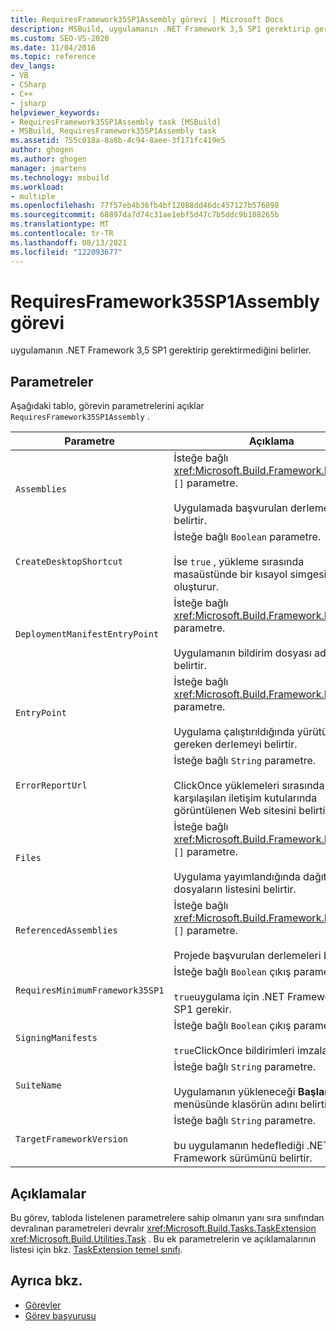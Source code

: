 ```yaml
---
title: RequiresFramework35SP1Assembly görevi | Microsoft Docs
description: MSBuild, uygulamanın .NET Framework 3,5 SP1 gerektirip gerektirmediğini öğrenmek için RequiresFramework35SP1Assembly görevini nasıl kullandığını öğrenin.
ms.custom: SEO-VS-2020
ms.date: 11/04/2016
ms.topic: reference
dev_langs:
- VB
- CSharp
- C++
- jsharp
helpviewer_keywords:
- RequiresFramework35SP1Assembly task [MSBuild]
- MSBuild, RequiresFramework35SP1Assembly task
ms.assetid: 755c018a-8a8b-4c94-8aee-3f171fc419e5
author: ghogen
ms.author: ghogen
manager: jmartens
ms.technology: msbuild
ms.workload:
- multiple
ms.openlocfilehash: 77f57eb4b36fb4bf12088dd46dc457127b576098
ms.sourcegitcommit: 68897da7d74c31ae1ebf5d47c7b5ddc9b108265b
ms.translationtype: MT
ms.contentlocale: tr-TR
ms.lasthandoff: 08/13/2021
ms.locfileid: "122093677"
---
```

# <a name="requiresframework35sp1assembly-task"></a>RequiresFramework35SP1Assembly görevi

uygulamanın .NET Framework 3,5 SP1 gerektirip gerektirmediğini belirler.

## <a name="parameters"></a>Parametreler

 Aşağıdaki tablo, görevin parametrelerini açıklar `RequiresFramework35SP1Assembly` .

|Parametre|Açıklama|
|---------------|-----------------|
|`Assemblies`|İsteğe bağlı <xref:Microsoft.Build.Framework.ITaskItem> `[]` parametre.<br /><br /> Uygulamada başvurulan derlemeleri belirtir.|
|`CreateDesktopShortcut`|İsteğe bağlı `Boolean` parametre.<br /><br /> İse `true` , yükleme sırasında masaüstünde bir kısayol simgesi oluşturur.|
|`DeploymentManifestEntryPoint`|İsteğe bağlı <xref:Microsoft.Build.Framework.ITaskItem> parametre.<br /><br /> Uygulamanın bildirim dosyası adını belirtir.|
|`EntryPoint`|İsteğe bağlı <xref:Microsoft.Build.Framework.ITaskItem> parametre.<br /><br /> Uygulama çalıştırıldığında yürütülmesi gereken derlemeyi belirtir.|
|`ErrorReportUrl`|İsteğe bağlı `String` parametre.<br /><br /> ClickOnce yüklemeleri sırasında karşılaşılan iletişim kutularında görüntülenen Web sitesini belirtir.|
|`Files`|İsteğe bağlı <xref:Microsoft.Build.Framework.ITaskItem> `[]` parametre.<br /><br /> Uygulama yayımlandığında dağıtılacak dosyaların listesini belirtir.|
|`ReferencedAssemblies`|İsteğe bağlı <xref:Microsoft.Build.Framework.ITaskItem> `[]` parametre.<br /><br /> Projede başvurulan derlemeleri belirtir.|
|`RequiresMinimumFramework35SP1`|İsteğe bağlı `Boolean` çıkış parametresi.<br /><br /> `true`uygulama için .NET Framework 3,5 SP1 gerekir.|
|`SigningManifests`|İsteğe bağlı `Boolean` çıkış parametresi.<br /><br /> `true`ClickOnce bildirimleri imzalanır.|
|`SuiteName`|İsteğe bağlı `String` parametre.<br /><br /> Uygulamanın yükleneceği **Başlangıç** menüsünde klasörün adını belirtir.|
|`TargetFrameworkVersion`|İsteğe bağlı `String` parametre.<br /><br /> bu uygulamanın hedeflediği .NET Framework sürümünü belirtir.|

## <a name="remarks"></a>Açıklamalar

 Bu görev, tabloda listelenen parametrelere sahip olmanın yanı sıra sınıfından devralınan parametreleri devralır <xref:Microsoft.Build.Tasks.TaskExtension> <xref:Microsoft.Build.Utilities.Task> . Bu ek parametrelerin ve açıklamalarının listesi için bkz. [TaskExtension temel sınıfı](../msbuild/taskextension-base-class.md).

## <a name="see-also"></a>Ayrıca bkz.

- [Görevler](../msbuild/msbuild-tasks.md)
- [Görev başvurusu](../msbuild/msbuild-task-reference.md)